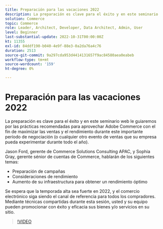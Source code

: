 ```yaml
---
title: Preparación para las vacaciones 2022
description: La preparación es clave para el éxito y en este seminario web le guiaremos por las prácticas recomendadas para aprovechar Adobe Commerce con el fin de maximizar las ventas y el rendimiento durante este importante periodo de negociación.
solution: Commerce
topic: Commerce
role: Leader, Architect, Developer, Data Architect, Admin, User
level: Beginner
last-substantial-update: 2022-10-31T00:00:00Z
kt: 11355
exl-id: 84ddf190-b040-4e9f-88e3-0a2da76a4c76
duration: 2513
source-git-commit: 9a297cda953d4414131657f9ac84580aea0eabeb
workflow-type: tm+mt
source-wordcount: '159'
ht-degree: 0%

---
```


# Preparación para las vacaciones 2022

La preparación es clave para el éxito y en este seminario web le guiaremos por las prácticas recomendadas para aprovechar Adobe Commerce con el fin de maximizar las ventas y el rendimiento durante este importante período de negociación (o cualquier otro evento de ventas que su empresa pueda experimentar durante todo el año).

Jason Ford, gerente de Commerce Solutions Consulting APAC, y Sophia Gray, gerente sénior de cuentas de Commerce, hablarán de los siguientes temas:

* Preparación de campañas
* Consideraciones de rendimiento
* Aumento de su infraestructura para obtener un rendimiento óptimo

Se espera que la temporada alta sea fuerte en 2022, y el comercio electrónico siga siendo el canal de referencia para todos los compradores. Mediante técnicas compartidas durante esta sesión, usted y su equipo pueden promocionar con éxito y eficacia sus bienes y/o servicios en su sitio.

>[!VIDEO](https://video.tv.adobe.com/v/3410542/?quality=12&learn=on)
